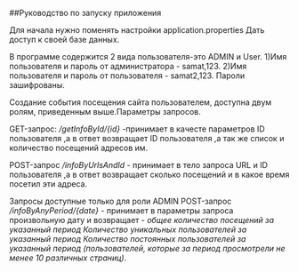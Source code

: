 ##Руководство по запуску приложения



Для начала нужно поменять настройки application.properties
Дать доступ к своей базе данных.

 В программе содержится 2 вида пользователя-это ADMIN  и User.
 1)Имя пользователя и пароль от администратора - samat,123.
 2)Имя пользователя и пароль от пользователя - samat2,123.
 Пароли зашифрованы.
 
Создание события посещения сайта пользователем, доступна двум ролям,
приведенным выше.Параметры запросов.

GET-запрос: _/getInfoById/{id}_ -принимает в качесте параметров ID пользователя 
 ,а в ответ возвращает ID пользователя ,а так же список и количество посещений адресов им.

POST-запрос _/infoByUrlsAndId_ - принимает в тело запроса URL и ID пользователя 
,а в ответ возвращает сколько посещений и в какое время посетил эти адреса.

Запросы доступные только для роли ADMIN
POST-запрос _/infoByAnyPeriod/{date}_ - принимает в параметры запроса произвольную дату
и возвращает -
_общее количество посещений за указанный период
           Количество уникальных пользователей за указанный период 
           Количество постоянных пользователей за указанный период
           (пользователей, которые за период просмотрели не менее 10 различных
           страниц)_. 

